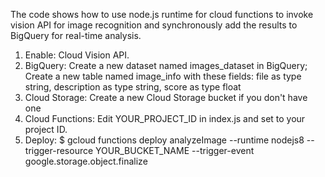 The code shows how to use node.js runtime for cloud functions to invoke vision API for image recognition and synchronously add the results to BigQuery for real-time analysis.

1) Enable: Cloud Vision API.
2) BigQuery: Create a new dataset named images_dataset in BigQuery; Create a new table named image_info with these fields:
file as type string, description as type string, score as type float
3) Cloud Storage: Create a new Cloud Storage bucket if you don't have one
4) Cloud Functions: Edit YOUR_PROJECT_ID in index.js and set to your project ID.
5) Deploy: $ gcloud functions deploy analyzeImage --runtime nodejs8 --trigger-resource YOUR_BUCKET_NAME --trigger-event google.storage.object.finalize
